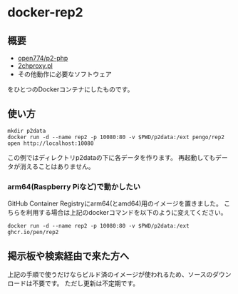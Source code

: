 # docker-rep2

## 概要

- [open774/p2-php](https://github.com/open774/p2-php)
- [2chproxy.pl](http://github.com/yama-natuki/2chproxy.pl)
- その他動作に必要なソフトウェア

をひとつのDockerコンテナにしたものです。

## 使い方

```shell
mkdir p2data
docker run -d --name rep2 -p 10080:80 -v $PWD/p2data:/ext pengo/rep2
open http://localhost:10080
```

この例ではディレクトリp2dataの下に各データを作ります。
再起動してもデータが消えることはありません。

### arm64(Raspberry Piなど)で動かしたい

GitHub Container Registryにarm64(とamd64)用のイメージを置きました。
こちらを利用する場合は上記のdockerコマンドを以下のように変えてください。

```shell
docker run -d --name rep2 -p 10080:80 -v $PWD/p2data:/ext ghcr.io/pen/rep2
```

## 掲示板や検索経由で来た方へ

上記の手順で使うだけならビルド済のイメージが使われるため、ソースのダウンロードは不要です。
ただし更新は不定期です。

